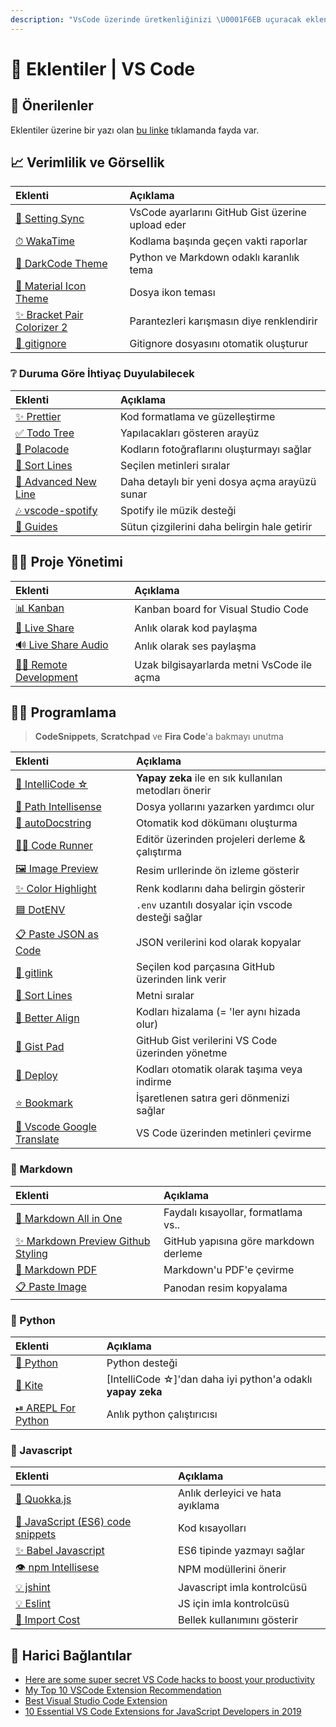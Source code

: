 ```yaml
---
description: "VsCode üzerinde üretkenliğinizi \U0001F6EB uçuracak eklentiler."
---
```


# 🧩 Eklentiler \| VS Code

## 🎇 Önerilenler

Eklentiler üzerine bir yazı olan [bu linke](https://www.freecodecamp.org/news/here-are-some-super-secret-vs-code-hacks-to-boost-your-productivity-20d30197ac76/) tıklamanda fayda var.

## 📈 Verimlilik ve Görsellik

| Eklenti | Açıklama |
| :--- | :--- |
| [💫 Setting Sync](https://marketplace.visualstudio.com/items?itemName=Shan.code-settings-sync) | VsCode ayarlarını GitHub Gist üzerine upload eder |
| [⏱ WakaTime](https://marketplace.visualstudio.com/items?itemName=WakaTime.vscode-wakatime) | Kodlama başında geçen vakti raporlar |
| [🌙 DarkCode Theme](https://marketplace.visualstudio.com/items?itemName=yedhrab.darkcode-theme-adopted-python-and-markdown) | Python ve Markdown odaklı karanlık tema |
| [📂 Material Icon Theme](https://marketplace.visualstudio.com/items?itemName=PKief.material-icon-theme) | Dosya ikon teması |
| [✨ Bracket Pair Colorizer 2](https://marketplace.visualstudio.com/items?itemName=CoenraadS.bracket-pair-colorizer-2) | Parantezleri karışmasın diye renklendirir |
| [🍁 gitignore](https://marketplace.visualstudio.com/items?itemName=codezombiech.gitignore) | Gitignore dosyasını otomatik oluşturur |

### ❔ Duruma Göre İhtiyaç Duyulabilecek

| Eklenti | Açıklama |
| :--- | :--- |
| [✨ Prettier](https://marketplace.visualstudio.com/items?itemName=esbenp.prettier-vscode) | Kod formatlama ve güzelleştirme |
| [✅ Todo Tree](https://marketplace.visualstudio.com/items?itemName=Gruntfuggly.todo-tree) | Yapılacakları gösteren arayüz |
| [📸 Polacode](https://marketplace.visualstudio.com/items?itemName=pnp.polacode) | Kodların fotoğraflarını oluşturmayı sağlar |
| [📏 Sort Lines](https://marketplace.visualstudio.com/items?itemName=Tyriar.sort-lines) | Seçilen metinleri sıralar |
| [📑 Advanced New Line](https://marketplace.visualstudio.com/items?itemName=dkundel.vscode-new-file) | Daha detaylı bir yeni dosya açma arayüzü sunar |
| [🎶 vscode-spotify](https://marketplace.visualstudio.com/items?itemName=shyykoserhiy.vscode-spotify) | Spotify ile müzik desteği |
| [📐 Guides](https://marketplace.visualstudio.com/items?itemName=spywhere.guides) | Sütun çizgilerini daha belirgin hale getirir |

## 👨‍💼 Proje Yönetimi

| Eklenti | Açıklama |
| :--- | :--- |
| [📊 Kanban](https://marketplace.visualstudio.com/items?itemName=mkloubert.vscode-kanban) | Kanban board for Visual Studio Code |
| [🎥 Live Share](https://marketplace.visualstudio.com/items?itemName=MS-vsliveshare.vsliveshare) | Anlık olarak kod paylaşma |
| [🔊 Live Share Audio](https://marketplace.visualstudio.com/items?itemName=MS-vsliveshare.vsliveshare-audio) | Anlık olarak ses paylaşma |
| [👨‍💻 Remote Development](https://marketplace.visualstudio.com/items?itemName=ms-vscode-remote.vscode-remote-extensionpack) | Uzak bilgisayarlarda metni VsCode ile açma |

## 👨‍💻 Programlama

> **CodeSnippets**, **Scratchpad** ve **Fira Code**'a bakmayı unutma

| Eklenti | Açıklama |
| :--- | :--- |
| [🤖 IntelliCode ☆](https://marketplace.visualstudio.com/items?itemName=VisualStudioExptTeam.vscodeintellicode) | **Yapay zeka** ile en sık kullanılan metodları önerir |
| [📁 Path Intellisense](https://marketplace.visualstudio.com/items?itemName=christian-kohler.path-intellisense) | Dosya yollarını yazarken yardımcı olur |
| [📰 autoDocstring](https://marketplace.visualstudio.com/items?itemName=njpwerner.autodocstring) | Otomatik kod dökümanı oluşturma |
| [🏃‍♂️ Code Runner](https://marketplace.visualstudio.com/items?itemName=formulahendry.code-runner) | Editör üzerinden projeleri derleme & çalıştırma |
| [🖼️ Image Preview](https://marketplace.visualstudio.com/items?itemName=kisstkondoros.vscode-gutter-preview) | Resim urllerinde ön izleme gösterir |
| [✨ Color Highlight](https://marketplace.visualstudio.com/items?itemName=naumovs.color-highlight) | Renk kodlarını daha belirgin gösterir |
| [🟦 DotENV](https://marketplace.visualstudio.com/items?itemName=mikestead.dotenvs) | `.env` uzantılı dosyalar için vscode desteği sağlar |
| [📋 Paste JSON as Code](https://marketplace.visualstudio.com/items?itemName=quicktype.quicktype) | JSON verilerini kod olarak kopyalar |
| [🔗 gitlink](https://marketplace.visualstudio.com/items?itemName=qezhu.gitlink) | Seçilen kod parçasına GitHub üzerinden link verir |
| [🚄 Sort Lines](https://marketplace.visualstudio.com/items?itemName=Tyriar.sort-lines) | Metni sıralar |
| [🍢 Better Align](https://marketplace.visualstudio.com/items?itemName=wwm.better-align) | Kodları hizalama \(= 'ler aynı hizada olur\) |
| [📘 Gist Pad](https://marketplace.visualstudio.com/items?itemName=vsls-contrib.gistfs) | GitHub Gist verilerini VS Code üzerinden yönetme |
| [🚚 Deploy](https://marketplace.visualstudio.com/items?itemName=mkloubert.vs-deploy) | Kodları otomatik olarak taşıma veya indirme |
| [⭐ Bookmark](https://marketplace.visualstudio.com/items?itemName=alefragnani.Bookmarks) | İşaretlenen satıra geri dönmenizi sağlar |
| [💱 Vscode Google Translate](https://marketplace.visualstudio.com/items?itemName=funkyremi.vscode-google-translate) | VS Code üzerinden metinleri çevirme |

### 📄 Markdown

| Eklenti | Açıklama |
| :--- | :--- |
| [🌟 Markdown All in One](https://marketplace.visualstudio.com/items?itemName=yzhang.markdown-all-in-one) | Faydalı kısayollar, formatlama vs.. |
| [✨ Markdown Preview Github Styling](https://marketplace.visualstudio.com/items?itemName=bierner.markdown-preview-github-styles) | GitHub yapısına göre markdown derleme |
| [📃 Markdown PDF](https://marketplace.visualstudio.com/items?itemName=yzane.markdown-pdf) | Markdown'u PDF'e çevirme |
| [📋 Paste Image](https://marketplace.visualstudio.com/items?itemName=mushan.vscode-paste-image) | Panodan resim kopyalama |

### 🐍 Python

| Eklenti | Açıklama |
| :--- | :--- |
| [🌟 Python](https://marketplace.visualstudio.com/items?itemName=ms-python.python) | Python desteği |
| [🤖 Kite](https://marketplace.visualstudio.com/items?itemName=kiteco.kite) | \[IntelliCode ☆\]'dan daha iyi python'a odaklı **yapay zeka** |
| [⏯ AREPL For Python](https://marketplace.visualstudio.com/items?itemName=almenon.arepl) | Anlık python çalıştırıcısı |

### 📜 Javascript

| Eklenti | Açıklama |
| :--- | :--- |
| [🐛 Quokka.js](https://marketplace.visualstudio.com/items?itemName=WallabyJs.quokka-vscode) | Anlık derleyici ve hata ayıklama |
| [🚀 JavaScript \(ES6\) code snippets](https://marketplace.visualstudio.com/items?itemName=xabikos.JavaScriptSnippets) | Kod kısayolları |
| [✨ Babel Javascript](https://marketplace.visualstudio.com/items?itemName=mgmcdermott.vscode-language-babel) | ES6 tipinde yazmayı sağlar |
| [👁 npm Intellisese](https://marketplace.visualstudio.com/items?itemName=christian-kohler.npm-intellisense) | NPM modüllerini önerir |
| [💡 jshint](https://marketplace.visualstudio.com/items?itemName=dbaeumer.jshint) | Javascript imla kontrolcüsü |
| [💡 Eslint](https://marketplace.visualstudio.com/items?itemName=dbaeumer.vscode-eslint) | JS için imla kontrolcüsü |
| [🎳 Import Cost](https://marketplace.visualstudio.com/items?itemName=wix.vscode-import-cost) | Bellek kullanımını gösterir |

## 🔗 Harici Bağlantılar

* [Here are some super secret VS Code hacks to boost your productivity](https://www.freecodecamp.org/news/here-are-some-super-secret-vs-code-hacks-to-boost-your-productivity-20d30197ac76/)
* [My Top 10 VSCode Extension Recommendation](https://medium.com/backticks-tildes/my-top-10-vscode-extension-recommendation-ac2c2f62ffe5)
* [Best Visual Studio Code Extension](https://blog.elmah.io/best-visual-studio-code-extensions/)
* [10 Essential VS Code Extensions for JavaScript Developers in 2019](https://hackernoon.com/10-essential-vs-code-extensions-for-javascript-developers-in-2019-e8320e3f421e)

